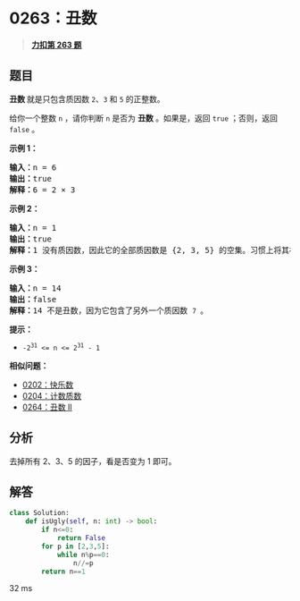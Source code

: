 # 0263：丑数


> <u>**[力扣第 263 题](https://leetcode.cn/problems/ugly-number/)**</u>

## 题目

<p><strong>丑数 </strong>就是只包含质因数 <code>2</code>、<code>3</code> 和 <code>5</code> 的正整数。</p>

<p>给你一个整数 <code>n</code> ，请你判断 <code>n</code> 是否为 <strong>丑数</strong> 。如果是，返回 <code>true</code> ；否则，返回 <code>false</code> 。</p>



<p><strong>示例 1：</strong></p>

<pre>
<strong>输入：</strong>n = 6
<strong>输出：</strong>true
<strong>解释：</strong>6 = 2 × 3</pre>

<p><strong>示例 2：</strong></p>

<pre>
<strong>输入：</strong>n = 1
<strong>输出：</strong>true
<strong>解释：</strong>1 没有质因数，因此它的全部质因数是 {2, 3, 5} 的空集。习惯上将其视作第一个丑数。</pre>

<p><strong>示例 3：</strong></p>

<pre>
<strong>输入：</strong>n = 14
<strong>输出：</strong>false
<strong>解释：</strong>14 不是丑数，因为它包含了另外一个质因数 <code>7 </code>。
</pre>



<p><strong>提示：</strong></p>

<ul>
<li><code>-2<sup>31</sup> &lt;= n &lt;= 2<sup>31</sup> - 1</code></li>
</ul>


**相似问题：**
- [0202：快乐数](/leetcode/0202)
- [0204：计数质数](/leetcode/0204)
- [0264：丑数 II](/leetcode/0264)


## 分析


去掉所有 2、3、5 的因子，看是否变为 1 即可。

## 解答

```python
class Solution:
    def isUgly(self, n: int) -> bool:
        if n<=0:
            return False
        for p in [2,3,5]:
            while n%p==0:
                n//=p
        return n==1
```
32 ms
